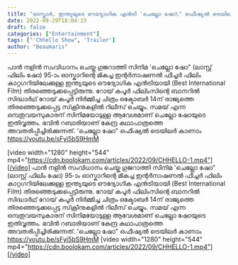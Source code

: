 ```yaml
---
title: "ഓസ്കാർ, ഇന്ത്യയുടെ ഔദ്യോഗിക എൻട്രി 'ചെല്ലോ ഷോ\" ഒഫീഷ്യൽ ട്രെയിലർ"
date: 2022-09-29T18:04:23
draft: false
categories: ["Entertainment"]
tags: ["'Chhello Show", 'Trailer']
author: "Beaumaris"
---
```


പാൻ നളിൻ സംവിധാനം ചെയ്ത ഗുജറാത്തി സിനിമ 'ചെല്ലോ ഷോ" (ലാസ്റ്റ് ഫിലിം ഷോ) 95-ാം ഓസ്കാറിന്റെ മികച്ച ഇന്റർനാഷണൽ ഫീച്ചർ ഫിലിം കാറ്റഗറിയിലേക്കുള്ള ഇന്ത്യയുടെ ഔദ്യോഗിക എൻട്രിയായി (Best International Film) തിരഞ്ഞെടുക്കപ്പെട്ടിരുന്നു. റോയ് കപൂർ ഫിലിംസിന്റെ ബാനറിൽ സിദ്ധാർഥ് റോയ് കപൂർ നിർമ്മിച്ച ചിത്രം ഒക്ടോബർ 14ന് രാജ്യത്തെ തിരഞ്ഞെടുക്കപ്പെട്ട സ്‌ക്രീനുകളിൽ റിലീസ് ചെയ്യും. സമയ് എന്ന ഒമ്പതുവയസുകാരന് സിനിമയോടുള്ള ആവേശമാണ് ചെല്ലോ ഷോയുടെ ഇതിവൃത്തം. ഭവിൻ റബാരിയാണ് കേന്ദ്ര കഥാപാത്രത്തെ അവതരിപ്പിച്ചിരിക്കുന്നത്. 'ചെല്ലോ ഷോ" ഒഫീഷ്യൽ ട്രെയിലർ കാണാം
<a href="https://youtu.be/sFyi5bS9HmM">https://youtu.be/sFyi5bS9HmM</a>

[video width="1280" height="544" mp4="https://cdn.boolokam.com/articles/2022/09/CHHELLO-1.mp4"][/video]
പാൻ നളിൻ സംവിധാനം ചെയ്ത ഗുജറാത്തി സിനിമ 'ചെല്ലോ ഷോ" (ലാസ്റ്റ് ഫിലിം ഷോ) 95-ാം ഓസ്കാറിന്റെ മികച്ച ഇന്റർനാഷണൽ ഫീച്ചർ ഫിലിം കാറ്റഗറിയിലേക്കുള്ള ഇന്ത്യയുടെ ഔദ്യോഗിക എൻട്രിയായി (Best International Film) തിരഞ്ഞെടുക്കപ്പെട്ടിരുന്നു. റോയ് കപൂർ ഫിലിംസിന്റെ ബാനറിൽ സിദ്ധാർഥ് റോയ് കപൂർ നിർമ്മിച്ച ചിത്രം ഒക്ടോബർ 14ന് രാജ്യത്തെ തിരഞ്ഞെടുക്കപ്പെട്ട സ്‌ക്രീനുകളിൽ റിലീസ് ചെയ്യും. സമയ് എന്ന ഒമ്പതുവയസുകാരന് സിനിമയോടുള്ള ആവേശമാണ് ചെല്ലോ ഷോയുടെ ഇതിവൃത്തം. ഭവിൻ റബാരിയാണ് കേന്ദ്ര കഥാപാത്രത്തെ അവതരിപ്പിച്ചിരിക്കുന്നത്. 'ചെല്ലോ ഷോ" ഒഫീഷ്യൽ ട്രെയിലർ കാണാം <https://youtu.be/sFyi5bS9HmM> [video width="1280" height="544" mp4="https://cdn.boolokam.com/articles/2022/09/CHHELLO-1.mp4"][/video]
